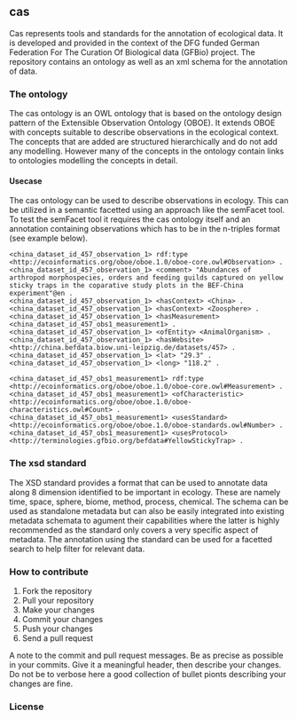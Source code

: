 ## cas

Cas represents tools and standards for the annotation of ecological data.  It
is developed and provided in the context of the DFG funded German Federation
For The Curation Of Biological data (GFBio) project. The repository contains an
ontology as well as an xml schema for the annotation of data.

### The ontology

The cas ontology is an OWL ontology that is based on the ontology design
pattern of the Extensible Observation Ontology (OBOE). It extends OBOE with
concepts suitable to describe observations in the ecological context. The
concepts that are added are structured hierarchically and do not add any
modelling. However many of the concepts in the ontology contain links to
ontologies modelling the concepts in detail.

#### Usecase

The cas ontology can be used to describe observations in ecology. This can be
utilized in a semantic facetted using an approach like the semFacet tool. To
test the semFacet tool it requires the cas ontology itself and an annotation
containing observations which has to be in the n-triples format (see example
below).

```
<china_dataset_id_457_observation_1> rdf:type	<http://ecoinformatics.org/oboe/oboe.1.0/oboe-core.owl#Observation> .
<china_dataset_id_457_observation_1> <comment> "Abundances of arthropod morphospecies, orders and feeding guilds captured on yellow sticky traps in the coparative study plots in the BEF-China experiment"@en .
<china_dataset_id_457_observation_1> <hasContext> <China> .
<china_dataset_id_457_observation_1> <hasContext> <Zoosphere> .
<china_dataset_id_457_observation_1> <hasMeasurement> <china_dataset_id_457_obs1_measurement1> .
<china_dataset_id_457_observation_1> <ofEntity> <AnimalOrganism> .
<china_dataset_id_457_observation_1> <hasWebsite> <http://china.befdata.biow.uni-leipzig.de/datasets/457> .
<china_dataset_id_457_observation_1> <lat> "29.3" .
<china_dataset_id_457_observation_1> <long> "118.2" .

<china_dataset_id_457_obs1_measurement1> rdf:type <http://ecoinformatics.org/oboe/oboe.1.0/oboe-core.owl#Measurement> .
<china_dataset_id_457_obs1_measurement1> <ofCharacteristic> <http://ecoinformatics.org/oboe/oboe.1.0/oboe-characteristics.owl#Count> .
<china_dataset_id_457_obs1_measurement1> <usesStandard> <http://ecoinformatics.org/oboe/oboe.1.0/oboe-standards.owl#Number> .
<china_dataset_id_457_obs1_measurement1> <usesProtocol> <http://terminologies.gfbio.org/befdata#YellowStickyTrap> .
```


### The xsd standard

The XSD standard provides a format that can be used to annotate data along 8
dimension identified to be important in ecology. These are namely time, space,
sphere, biome, method, process, chemical. The schema can be used as standalone
metadata but can also be easily integrated into existing metadata schemata to
agument their capabilities where the latter is highly recommended as the
standard only covers a very specific aspect of metadata. The annotation using
the standard can be used for a facetted search to help filter for relevant
data.

### How to contribute

1. Fork the repository
2. Pull your repository
3. Make your changes
4. Commit your changes
5. Push your changes
4. Send a pull request


A note to the commit and pull request messages. Be as precise as possible in
your commits. Give it a meaningful header, then describe your changes. Do not
be to verbose here a good collection of bullet pionts describing your changes
are fine.

### License
